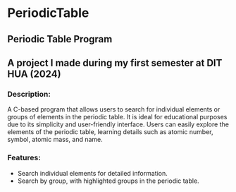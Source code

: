 # PeriodicTable
## Periodic Table Program
## A project I made during my first semester at DIT HUA (2024)

### Description:
A C-based program that allows users to search for individual elements or groups of elements in the periodic table. It is ideal for educational purposes due to its simplicity and user-friendly interface. Users can easily explore the elements of the periodic table, learning details such as atomic number, symbol, atomic mass, and name.

### Features:
- Search individual elements for detailed information.
- Search by group, with highlighted groups in the periodic table.
